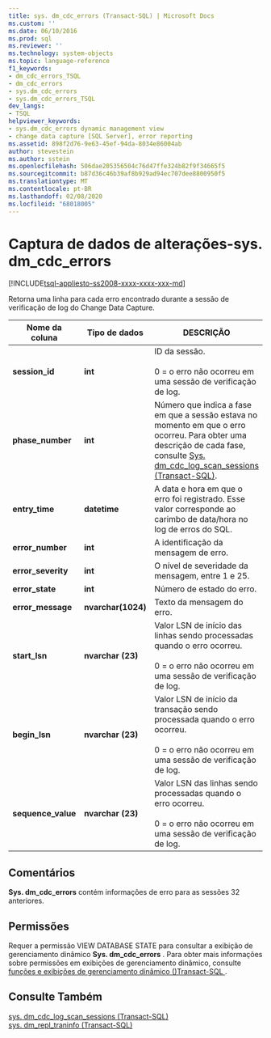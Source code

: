 ```yaml
---
title: sys. dm_cdc_errors (Transact-SQL) | Microsoft Docs
ms.custom: ''
ms.date: 06/10/2016
ms.prod: sql
ms.reviewer: ''
ms.technology: system-objects
ms.topic: language-reference
f1_keywords:
- dm_cdc_errors_TSQL
- dm_cdc_errors
- sys.dm_cdc_errors
- sys.dm_cdc_errors_TSQL
dev_langs:
- TSQL
helpviewer_keywords:
- sys.dm_cdc_errors dynamic management view
- change data capture [SQL Server], error reporting
ms.assetid: 898f2d76-9e63-45ef-94da-8034e86004ab
author: stevestein
ms.author: sstein
ms.openlocfilehash: 506dae205356504c76d47ffe324b82f9f34665f5
ms.sourcegitcommit: b87d36c46b39af8b929ad94ec707dee8800950f5
ms.translationtype: MT
ms.contentlocale: pt-BR
ms.lasthandoff: 02/08/2020
ms.locfileid: "68018005"
---
```

# <a name="change-data-capture---sysdm_cdc_errors"></a>Captura de dados de alterações-sys. dm_cdc_errors
[!INCLUDE[tsql-appliesto-ss2008-xxxx-xxxx-xxx-md](../../includes/tsql-appliesto-ss2008-xxxx-xxxx-xxx-md.md)]

  Retorna uma linha para cada erro encontrado durante a sessão de verificação de log do Change Data Capture.  
 
 
|Nome da coluna|Tipo de dados|DESCRIÇÃO|  
|-----------------|---------------|-----------------|  
|**session_id**|**int**|ID da sessão.<br /><br /> 0 = o erro não ocorreu em uma sessão de verificação de log.|  
|**phase_number**|**int**|Número que indica a fase em que a sessão estava no momento em que o erro ocorreu. Para obter uma descrição de cada fase, consulte [Sys. dm_cdc_log_scan_sessions &#40;Transact-SQL&#41;](../../relational-databases/system-dynamic-management-views/change-data-capture-sys-dm-cdc-log-scan-sessions.md).|  
|**entry_time**|**datetime**|A data e hora em que o erro foi registrado. Esse valor corresponde ao carimbo de data/hora no log de erros do SQL.|  
|**error_number**|**int**|A identificação da mensagem de erro.|  
|**error_severity**|**int**|O nível de severidade da mensagem, entre 1 e 25.|  
|**error_state**|**int**|Número de estado do erro.|  
|**error_message**|**nvarchar(1024)**|Texto da mensagem do erro.|  
|**start_lsn**|**nvarchar (23)**|Valor LSN de início das linhas sendo processadas quando o erro ocorreu.<br /><br /> 0 = o erro não ocorreu em uma sessão de verificação de log.|  
|**begin_lsn**|**nvarchar (23)**|Valor LSN de início da transação sendo processada quando o erro ocorreu.<br /><br /> 0 = o erro não ocorreu em uma sessão de verificação de log.|  
|**sequence_value**|**nvarchar (23)**|Valor LSN das linhas sendo processadas quando o erro ocorreu.<br /><br /> 0 = o erro não ocorreu em uma sessão de verificação de log.|  
  
## <a name="remarks"></a>Comentários  
 **Sys. dm_cdc_errors** contém informações de erro para as sessões 32 anteriores.  
  
## <a name="permissions"></a>Permissões  
 Requer a permissão VIEW DATABASE STATE para consultar a exibição de gerenciamento dinâmico **Sys. dm_cdc_errors** . Para obter mais informações sobre permissões em exibições de gerenciamento dinâmico, consulte [funções e exibições de gerenciamento dinâmico &#40;&#41;Transact-SQL ](~/relational-databases/system-dynamic-management-views/system-dynamic-management-views.md).  
  
## <a name="see-also"></a>Consulte Também  
 [sys. dm_cdc_log_scan_sessions &#40;Transact-SQL&#41;](../../relational-databases/system-dynamic-management-views/change-data-capture-sys-dm-cdc-log-scan-sessions.md)   
 [sys. dm_repl_traninfo &#40;Transact-SQL&#41;](../../relational-databases/system-dynamic-management-views/sys-dm-repl-traninfo-transact-sql.md)  
  
  


